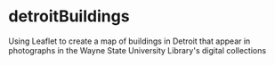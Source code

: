 # detroitBuildings
Using Leaflet to create a map of buildings in Detroit that appear in photographs in the Wayne State University Library's digital collections
